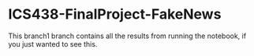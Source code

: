 # ICS438-FinalProject-FakeNews

This branch1 branch contains all the results from running the notebook, if you just wanted to see this.
